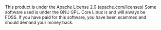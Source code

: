 This product is under the Apache License 2.0 (apache.com/licenses)
Some software used is under the GNU GPL.
Core Linux is and will always be FOSS. If you have paid for this software, you have been scammed and should demand your money back.
